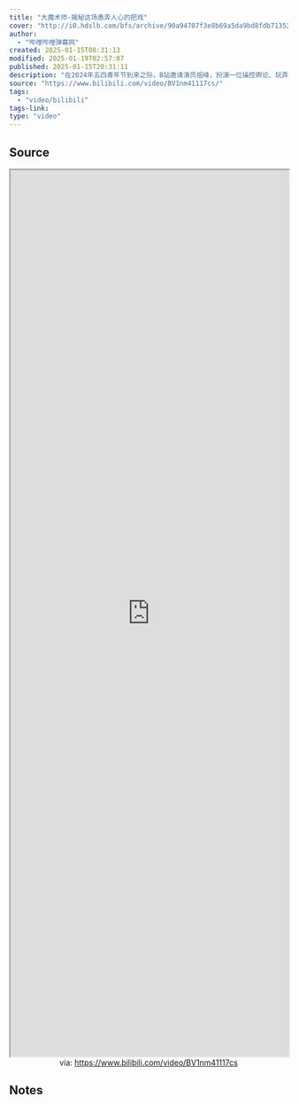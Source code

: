 ```yaml
---
title: "大魔术师-揭秘这场愚弄人心的把戏"
cover: "http://i0.hdslb.com/bfs/archive/90a94707f3e8b69a5da9bd8fdb713520c850e4c1.jpg@189w_107h.webp"
author:
  - "哔哩哔哩弹幕网"
created: 2025-01-15T08:31:13
modified: 2025-01-19T02:57:07
published: 2025-01-15T20:31:11
description: "在2024年五四青年节到来之际，B站邀请演员祖峰，扮演一位操控舆论、玩弄真假的“大魔术师”，以一部讽刺喜剧公益片，为你揭示互联网上的反智内容与虚假套路。希望大家不忘五四精神，求真求实，保持理性思考。《大魔术师》由哔哩哔哩与中国新闻社、检察日报正义网、环球时报、新京报、澎湃新闻、南方都市报 联合发布。"
source: "https://www.bilibili.com/video/BV1nm41117cs/"
tags:
  - "video/bilibili"
tags-link:
type: "video"
---
```


## Source

<iframe src='https://player.bilibili.com/player.html?isOutside=true&bvid=BV1nm41117cs&p=1&autoplay=false' style='height:40vh;width:100%' class='iframe-radius' allow='fullscreen'></iframe>
<center>via: <a href='https://www.bilibili.com/video/BV1nm41117cs' target='_blank' class='external-link'>https://www.bilibili.com/video/BV1nm41117cs</a></center>

## Notes
